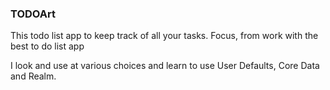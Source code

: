 ### TODOArt

This todo list app to keep track of all your tasks. Focus, from work with the best to do list app

I look and use at various choices and learn to use User Defaults, Core Data and Realm.


